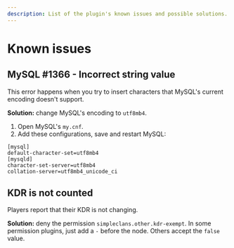 ```yaml
---
description: List of the plugin's known issues and possible solutions.
---
```


# Known issues

## MySQL \#1366 - Incorrect string value

This error happens when you try to insert characters that MySQL's current encoding doesn't support.

**Solution:** change MySQL's encoding to `utf8mb4`.  
1. Open MySQL's `my.cnf`.  
2. Add these configurations, save and restart MySQL:

```text
[mysql]
default-character-set=utf8mb4
[mysqld]
character-set-server=utf8mb4
collation-server=utf8mb4_unicode_ci
```

## KDR is not counted

Players report that their KDR is not changing.

**Solution:** deny the permission `simpleclans.other.kdr-exempt`. In some permission plugins, just add a `-` before the node. Others accept the `false` value.

